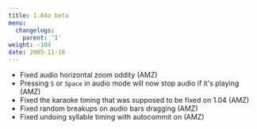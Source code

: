 ```yaml
---
title: 1.04a beta
menu:
  changelogs:
    parent: '1'
weight: -104
date: 2005-11-16
---
```


- Fixed audio horizontal zoom oddity (AMZ)
- Pressing `S` or `Space` in audio mode will now stop audio if it's playing (AMZ)
- Fixed the karaoke timing that was supposed to be fixed on 1.04 (AMZ)
- Fixed random breakups on audio bars dragging (AMZ)
- Fixed undoing syllable timing with autocommit on (AMZ)
